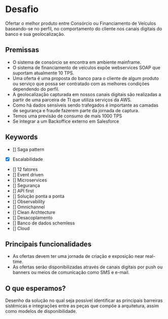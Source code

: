 # Desafio
Ofertar o melhor produto entre Consórcio ou Financiamento de Veículos baseando-se no perfil, no comportamento do cliente nos canais digitais do banco e sua geolocalização.

## Premissas
 - O sistema de consórcio se encontra em ambiente mainframe.
 - O sistema de financiamento de veículos expõe webservices SOAP que suportam atualmente 10 TPS.
 - Uma oferta é uma proposta do banco para o cliente de algum produto ou serviço que possa ser contratado com as melhores condições dependendo do perfil.
 - A geolocalização capturada em nossos canais digitais são realizadas a partir de uma parceira de TI que utiliza serviços da AWS.
 - Como há dados sensíveis sendo trafegados é importante as camadas de segurança e fraude fazerem parte da jornada de captura.
 - Temos uma previsão de consumo de mais 1000 TPS
 - Se integrar a um Backoffice externo em Salesforce

## Keywords
 - [] Saga pattern
 - [x] Escalabilidade
 - [] 12 fatores
 - [] Event driven
 - [] Microservices
 - [] Segurança
 - [] API first
 - [] Solução ponta a ponta
 - [] Observability
 - [] Omnichannel
 - [] Clean Archtecture
 - [] Desacoplamento
 - [] Banco de dados schemless
 - [] Cloud

## Principais funcionalidades
 - As ofertas devem ter uma jornada de criação e exposição near real-time.
 - As ofertas serão disponibilizadas através de canais digitais por push ou banners ou meios de comunicação como SMS e e-mail.

## O que esperamos?
Desenho da solução no qual seja possível identificar as principais barreiras sistêmicas e integrações entre as peças que compõe a arquitetura, assim como modelos de disponibilidade.


